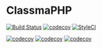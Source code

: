 # ClassmaPHP

[![Build Status](https://travis-ci.org/lencse/classmaphp.svg?branch=master)](https://travis-ci.org/lencse/classmaphp)
[![codecov](https://codecov.io/gh/lencse/classmaphp/branch/master/graph/badge.svg)](https://codecov.io/gh/lencse/classmaphp)
[![StyleCI](https://github.styleci.io/repos/145257365/shield?branch=master)](https://github.styleci.io/repos/145257365)

[![codecov](https://sonarcloud.io/api/project_badges/measure?project=classmaphp&metric=reliability_rating)](https://sonarcloud.io/dashboard?id=classmaphp)
[![codecov](https://sonarcloud.io/api/project_badges/measure?project=classmaphp&metric=sqale_rating)](https://sonarcloud.io/dashboard?id=classmaphp)
[![codecov](https://sonarcloud.io/api/project_badges/measure?project=classmaphp&metric=alert_status)](https://sonarcloud.io/dashboard?id=classmaphp)
